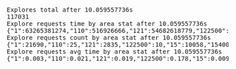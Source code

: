 <pre>
Explores total after 10.059557736s
117031
Explore requests time by area stat after 10.059557736s
{"1":63265381274,"110":516926666,"121":54682618779,"122500":1781194241,"15":92634994178,"15400":2180715894,"18":26400759894,"1892":1298594551,"1936":9463618607,"2":52809421263,"231":9302620829,"242":31139792730,"25":5842678813,"30":46489826159,"30625":1409320049,"36":45053546781,"3828":4667484571,"3872":1582409345,"4":97381126529,"462":924630077,"484":27107888055,"50":324159093,"6":90624142679,"60":8512608647,"61250":1320733175,"66":72637115819,"7656":1932058858,"7744":1783256021,"9":139911257407,"946":7814445151,"968":10079698727}
Explore requests count by area stat after 10.059557736s
{"1":21690,"110":25,"121":2835,"122500":10,"15":10058,"15400":40,"18":2149,"1892":40,"1936":276,"2":17626,"231":405,"242":1371,"25":462,"30":3777,"30625":20,"36":2903,"3828":120,"3872":40,"4":16490,"462":35,"484":1029,"50":19,"6":15065,"60":541,"61250":10,"66":3851,"7656":40,"7744":40,"9":15466,"946":262,"968":336}
Explore requests avg time by area stat after 10.059557736s
{"1":0.003,"110":0.021,"121":0.019,"122500":0.178,"15":0.009,"15400":0.055,"18":0.012,"1892":0.032,"1936":0.034,"2":0.003,"231":0.023,"242":0.023,"25":0.013,"30":0.012,"30625":0.07,"36":0.016,"3828":0.039,"3872":0.04,"4":0.006,"462":0.026,"484":0.026,"50":0.017,"6":0.006,"60":0.016,"61250":0.132,"66":0.019,"7656":0.048,"7744":0.045,"9":0.009,"946":0.03,"968":0.03}

</pre>